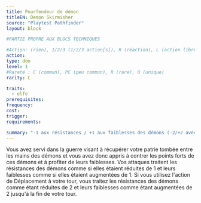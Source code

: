 ```yaml
---
title: Pourfendeur de démon
titleEN: Demon Skirmisher
source: "Playtest Pathfinder"
layout: block

#PARTIE PROPRE AUX BLOCS TECHNIQUES

#Action: (rien), 1/2/3 (1/2/3 action[s]), R (réaction), L (action libre)
action: 
type: don
level: 1
#Rareté : C (commun), PC (peu commun), R (rare), U (unique)
rarity: C

traits:
  - elfe
prerequisites:
frequency:
cost:
trigger:
requirements:

summary: "-1 aux résistances / +1 aux faiblesses des démons (-2/+2 avec un Déplacement)"
---
```


Vous avez servi dans la guerre visant à récupérer votre patrie tombée entre les mains des démons et vous avez donc appris à contrer les points forts de ces démons et à profiter de leurs faiblesses. Vos attaques traitent les résistances des démons comme si elles étaient réduites de 1 et leurs faiblesses comme si elles étaient augmentées de 1. Si vous utilisez l'action de Déplacement à votre tour, vous traitez les résistances des démons comme étant réduites de 2 et leurs faiblesses comme étant augmentées de 2 jusqu'à la fin de votre tour.